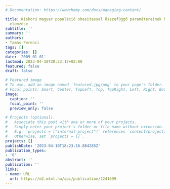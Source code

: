 ```yaml
---
# Documentation: https://wowchemy.com/docs/managing-content/

title: Kiskorú magyar populáció obesitassal összefüggő paramétereinek biostatisztikai
  elemzése
subtitle: ''
summary: ''
authors:
- Tamás Ferenci
tags: []
categories: []
date: '2009-01-01'
lastmod: 2023-04-10T20:23:17+02:00
featured: false
draft: false

# Featured image
# To use, add an image named `featured.jpg/png` to your page's folder.
# Focal points: Smart, Center, TopLeft, Top, TopRight, Left, Right, BottomLeft, Bottom, BottomRight.
image:
  caption: ''
  focal_point: ''
  preview_only: false

# Projects (optional).
#   Associate this post with one or more of your projects.
#   Simply enter your project's folder or file name without extension.
#   E.g. `projects = ["internal-project"]` references `content/project/deep-learning/index.md`.
#   Otherwise, set `projects = []`.
projects: []
publishDate: '2023-04-10T18:23:16.884285Z'
publication_types:
- '0'
abstract: ''
publication: ''
links:
- name: URL
  url: https://m2.mtmt.hu/api/publication/2241699
---
```

